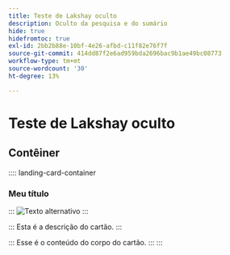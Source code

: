 ```yaml
---
title: Teste de Lakshay oculto
description: Oculto da pesquisa e do sumário
hide: true
hidefromtoc: true
exl-id: 2bb2b88e-10bf-4e26-afbd-c11f82e76f7f
source-git-commit: 414dd87f2e6ad959bda2696bac9b1ae49bc08773
workflow-type: tm+mt
source-wordcount: '30'
ht-degree: 13%

---
```


# Teste de Lakshay oculto

## Contêiner

:::: landing-card-container

### Meu título

:::
![Texto alternativo](https://gifdb.com/images/high/hasbulla-eating-listening-gossip-funny-reaction-wnm6riagxtvav91w.gif)
:::

:::
Esta é a descrição do cartão.
:::

:::
Esse é o conteúdo do corpo do cartão.
:::
:::
